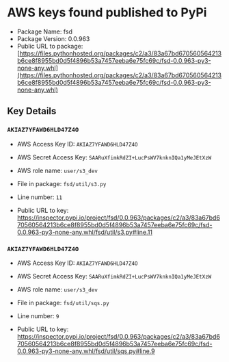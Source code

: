 # AWS keys found published to PyPi

* Package Name: fsd
* Package Version: 0.0.963
* Public URL to package: [https://files.pythonhosted.org/packages/c2/a3/83a67bd670560564213b6ce8f8955bd0d5f4896b53a7457eeba6e75fc69c/fsd-0.0.963-py3-none-any.whl](https://files.pythonhosted.org/packages/c2/a3/83a67bd670560564213b6ce8f8955bd0d5f4896b53a7457eeba6e75fc69c/fsd-0.0.963-py3-none-any.whl)

## Key Details

### `AKIAZ7YFAWD6HLD47Z4O`

* AWS Access Key ID: `AKIAZ7YFAWD6HLD47Z4O`
* AWS Secret Access Key: `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` 
* AWS role name: `user/s3_dev`
* File in package: `fsd/util/s3.py`
* Line number: `11`

* Public URL to key: https://inspector.pypi.io/project/fsd/0.0.963/packages/c2/a3/83a67bd670560564213b6ce8f8955bd0d5f4896b53a7457eeba6e75fc69c/fsd-0.0.963-py3-none-any.whl/fsd/util/s3.py#line.11



### `AKIAZ7YFAWD6HLD47Z4O`

* AWS Access Key ID: `AKIAZ7YFAWD6HLD47Z4O`
* AWS Secret Access Key: `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` 
* AWS role name: `user/s3_dev`
* File in package: `fsd/util/sqs.py`
* Line number: `9`

* Public URL to key: https://inspector.pypi.io/project/fsd/0.0.963/packages/c2/a3/83a67bd670560564213b6ce8f8955bd0d5f4896b53a7457eeba6e75fc69c/fsd-0.0.963-py3-none-any.whl/fsd/util/sqs.py#line.9


